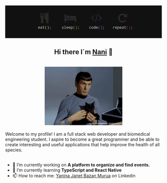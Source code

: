 ![Banner](./images/banner.jpg)

<h2 align="center"> Hi there I´m <a href="https://nanibm.github.io/NaniBMPortfolio/" target="_blank">Nani</a> 👋</h2>

<div align="center"><br /><img src="./images/Spock.gif" width="250"/><br /></div>
<br />
Welcome to my profile! I am a full stack web developer and biomedical engineering student. I aspire to become a great programmer and be able to create interesting and useful applications that help improve the health of all species.
<br />
<br />



- 🔭 I’m currently working on  **A platform to organize and find events.**
- 🌱 I’m currently learning **TypeScript and React Native**
- 📫 How to reach me: <a href="https://www.linkedin.com/in/yaninabazanmurua/" target="_blank">Yanina Janet Bazan Murua</a> on Linkedin




<!--
**NaniBM/NaniBM** is a ✨ _special_ ✨ repository because its `README.md` (this file) appears on your GitHub profile.

Here are some ideas to get you started:

- 🔭 I’m currently working on ...
- 🌱 I’m currently learning ...
- 👯 I’m looking to collaborate on ...
- 🤔 I’m looking for help with ...
- 💬 Ask me about ...
- 📫 How to reach me: ...
- 😄 Pronouns: ...
- ⚡ Fun fact: ...
-->
